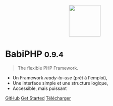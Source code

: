 <!-- _coverpage.md -->

<!--![logo](_medias/php_logo_text.svg)-->

<p align="center"><img src="_medias/logo-babiphp-text-banner.png" height="100"></p>

# BabiPHP <small>0.9.4</small>

> The flexible PHP Framework.

* Un Framework <i>ready-to-use</i> (prêt à l'emploi),
* Une interface simple et une structure logique,
* Accessible, mais puissant

[GitHub](https://github.com/lambirou/babiphp/)
[Get Started](#qu39est-ce-que-babiphp)
[Télécharger](https://github.com/lambirou/babiphp/archive/master.zip)
